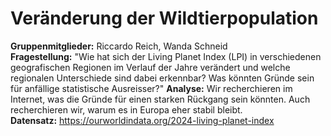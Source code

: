 # Veränderung der Wildtierpopulation
**Gruppenmitglieder:** Riccardo Reich, Wanda Schneid  
**Fragestellung:** "Wie hat sich der Living Planet Index (LPI) in verschiedenen geografischen Regionen im Verlauf der Jahre verändert und welche regionalen Unterschiede sind dabei erkennbar? Was könnten Gründe sein für anfällige statistische Ausreisser?" 
**Analyse:**   Wir recherchieren im Internet, was die Gründe für einen starken Rückgang sein könnten. Auch recherchieren wir, warum es in Europa eher stabil bleibt.  
**Datensatz:** 
https://ourworldindata.org/2024-living-planet-index